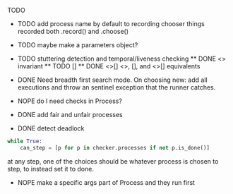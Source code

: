 TODO

* TODO add process name by default to recording chooser things recorded
  both .record() and .choose()
* TODO maybe make a parameters object?
* TODO stuttering detection and temporal/liveness checking
  ** DONE <> invariant
  ** TODO []
  ** DONE <>[]
  <>, [], and <>[] equivalents

* DONE Need breadth first search mode. On choosing new: add all executions and throw an sentinel exception that the runner catches.
* NOPE do I need checks in Process?
* DONE add fair and unfair processes
* DONE detect deadlock 

```python
while True:
    can_step = [p for p in checker.processes if not p.is_done()]
```
at any step, one of the choices should be whatever process is chosen to step,
to instead set it to done.
* NOPE make a specific args part of Process and they run first
